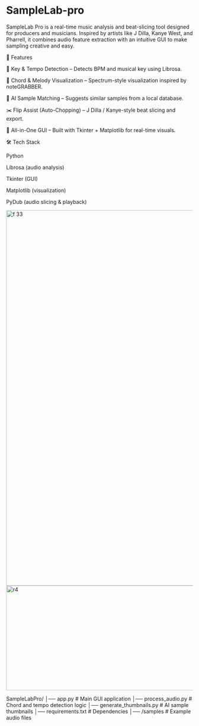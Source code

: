 # SampleLab-pro
SampleLab Pro is a real-time music analysis and beat-slicing tool designed for producers and musicians. Inspired by artists like J Dilla, Kanye West, and Pharrell, it combines audio feature extraction with an intuitive GUI to make sampling creative and easy.

🚀 Features

🎵 Key & Tempo Detection – Detects BPM and musical key using Librosa.

🎹 Chord & Melody Visualization – Spectrum-style visualization inspired by noteGRABBER.

🤖 AI Sample Matching – Suggests similar samples from a local database.

✂️ Flip Assist (Auto-Chopping) – J Dilla / Kanye-style beat slicing and export.

🎨 All-in-One GUI – Built with Tkinter + Matplotlib for real-time visuals.

🛠️ Tech Stack

Python

Librosa (audio analysis)

Tkinter (GUI)

Matplotlib (visualization)

PyDub (audio slicing & playback)

<img width="1918" height="1010" alt="f 33" src="https://github.com/user-attachments/assets/a1797d86-4cd9-49df-addd-dee25f45eaa3" />
<img width="1792" height="282" alt="r4" src="https://github.com/user-attachments/assets/81d2fd48-868d-4567-b673-417e8e051414" />

SampleLabPro/
│── app.py                # Main GUI application
│── process_audio.py       # Chord and tempo detection logic
│── generate_thumbnails.py # AI sample thumbnails
│── requirements.txt       # Dependencies
│── /samples               # Example audio files

